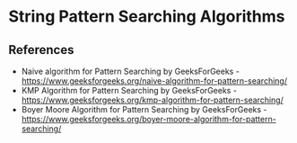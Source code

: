 # String Pattern Searching Algorithms

## References
* Naive algorithm for Pattern Searching by GeeksForGeeks - https://www.geeksforgeeks.org/naive-algorithm-for-pattern-searching/
* KMP Algorithm for Pattern Searching by GeeksForGeeks - https://www.geeksforgeeks.org/kmp-algorithm-for-pattern-searching/
* Boyer Moore Algorithm for Pattern Searching by GeeksForGeeks - https://www.geeksforgeeks.org/boyer-moore-algorithm-for-pattern-searching/
